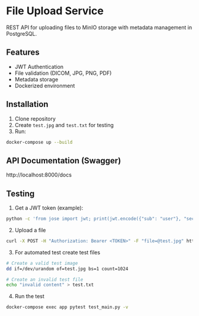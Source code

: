 # File Upload Service

REST API for uploading files to MinIO storage with metadata management in PostgreSQL.

## Features

- JWT Authentication
- File validation (DICOM, JPG, PNG, PDF)
- Metadata storage
- Dockerized environment

## Installation

1. Clone repository
2. Create `test.jpg` and `test.txt` for testing
3. Run:
```bash
docker-compose up --build
```

## API Documentation (Swagger)


http://localhost:8000/docs


## Testing 


1. Get a JWT token (example):
```bash
python -c 'from jose import jwt; print(jwt.encode({"sub": "user"}, "secret-key", algorithm="HS256"))'
```

2. Upload a file
```bash
curl -X POST -H "Authorization: Bearer <TOKEN>" -F "file=@test.jpg" http://localhost:8000/upload
```

3. For automated test create test files

```bash
# Create a valid test image
dd if=/dev/urandom of=test.jpg bs=1 count=1024

# Create an invalid test file
echo "invalid content" > test.txt
```
4. Run the test
```bash
docker-compose exec app pytest test_main.py -v
```
